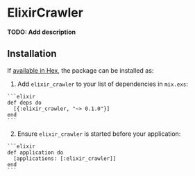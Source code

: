 # ElixirCrawler

**TODO: Add description**

## Installation

If [available in Hex](https://hex.pm/docs/publish), the package can be installed as:

  1. Add `elixir_crawler` to your list of dependencies in `mix.exs`:

    ```elixir
    def deps do
      [{:elixir_crawler, "~> 0.1.0"}]
    end
    ```

  2. Ensure `elixir_crawler` is started before your application:

    ```elixir
    def application do
      [applications: [:elixir_crawler]]
    end
    ```

